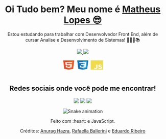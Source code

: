 <div>
  
  <h1 align="center">
    Oi Tudo bem? Meu nome é 
    <a href="https://www.linkedin.com/in/matheus-lopes-845341257">Matheus Lopes 😎</a>
  </h1>
  
  <p align="center">
    Estou estudando para trabalhar com Desenvolvedor Front End, além de cursar Analise e Desenvolvimento de Sistemas! 👨🏽‍🎓📚
  </p>
  
</div>

<div align="center">
  <a href="https://github.com/lopes-matheus">
    <img height="150em" src="https://github-readme-stats.vercel.app/api?username=lopes-matheus&count_private=true&include_all_commits=true&show_icons=true&theme=cobalt&hide_border=false&show_owner=true"/>
    <img height="150em" src="https://github-readme-stats.vercel.app/api/top-langs/?username=lopes-matheus&theme=cobalt&hide_border=false&&layout=compact"/>
  </a>
</div>

<div align="center" valign="top"><br>
  
  <img align="center" alt="HTML" height="30" width="40" src="https://raw.githubusercontent.com/devicons/devicon/master/icons/html5/html5-original.svg">
  <img align="center" alt="CSS" height="30" width="40" src="https://raw.githubusercontent.com/devicons/devicon/master/icons/css3/css3-original.svg">
  <img align="center" alt="JS" height="30" width="40" src="https://raw.githubusercontent.com/devicons/devicon/master/icons/javascript/javascript-plain.svg">
</div><br>

<h2 align="center">
  Redes sociais onde você pode me encontrar!
</h2>

<div align="center">
  <a href="https://instagram.com/gudsmatheus?igshid=YmMyMTA2M2Y=" target="_blank"><img src="https://img.shields.io/badge/-Instagram-%23E4405F?style=for-the-badge&logo=instagram&logoColor=white" target="_blank"></a>
  <a href="https://www.linkedin.com/in/matheus-lopes-845341257" target="_blank"><img src="https://img.shields.io/badge/-LinkedIn-%230077B5?style=for-the-badge&logo=linkedin&logoColor=white" target="_blank"></a> 
  <a href="mailto:lopesmatheus.dev@gmail.com"><img src="https://img.shields.io/badge/-Gmail-%23333?style=for-the-badge&logo=gmail&logoColor=white" target="_blank"></a>
</div>

<div align="center">

  ![Snake animation](https://github.com/lopes-matheus/lopes-matheus/blob/output/github-contribution-grid-snake.svg)
  
</div>

<div align="center">
  <p>Feito com :heart: e JavaScript.</p>
  <p>Créditos: <a href="https://github.com/anuraghazra/github-readme-stats">Anurag Hazra</a>, <a href="https://github.com/rafaballerini">Rafaella Ballerini</a> e <a href="https://github.com/duribeiro">Eduardo Ribeiro</a></p>
</div>
